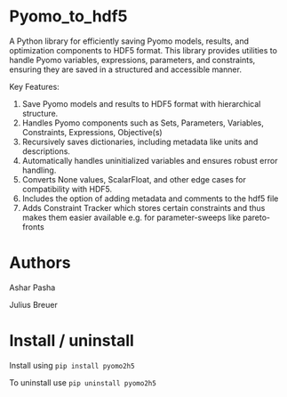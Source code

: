 # Pyomo_to_hdf5

A Python library for efficiently saving Pyomo models, results, and optimization components to HDF5 format. This library provides utilities to handle Pyomo variables, expressions, parameters, and constraints, ensuring they are saved in a structured and accessible manner.

Key Features:

1. Save Pyomo models and results to HDF5 format with hierarchical structure.
2.  Handles Pyomo components such as Sets, Parameters, Variables, Constraints, Expressions, Objective(s)
3. Recursively saves dictionaries, including metadata like units and descriptions.
4. Automatically handles uninitialized variables and ensures robust error handling.
5. Converts None values, ScalarFloat, and other edge cases for compatibility with HDF5.
6. Includes the option of adding metadata and comments to the hdf5 file
7. Adds Constraint Tracker which stores certain constraints and thus makes them easier available e.g. for parameter-sweeps like pareto-fronts



# Authors

Ashar Pasha

Julius Breuer



# Install  / uninstall

Install using
`pip install pyomo2h5`

To uninstall use
`pip uninstall pyomo2h5`

